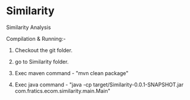 # Similarity
Similarity Analysis

Compilation & Running:-

1) Checkout the git folder.

2) go to Similarity folder.

3) Exec maven command - "mvn clean package"

4) Exec java command - "java -cp target/Similarity-0.0.1-SNAPSHOT.jar com.fratics.ecom.similarity.main.Main"

